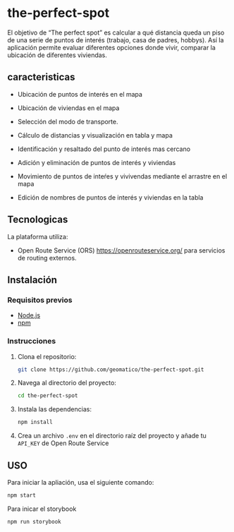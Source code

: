 # the-perfect-spot

El objetivo de “The perfect spot” es calcular a qué distancia queda un piso de una serie de puntos de interés (trabajo, casa de padres, hobbys). Así la aplicación permite evaluar diferentes opciones donde vivir, comparar la ubicación de diferentes viviendas.  

## caracteristicas

- Ubicación de puntos de interés en el mapa

- Ubicación de viviendas en el mapa

- Selección del modo de transporte.

- Cálculo de distancias y visualización en tabla y mapa

- Identificación y resaltado del punto de interés mas cercano

- Adición y eliminación de puntos de interés y viviendas
  
- Movimiento de puntos de inteŕes y vivivendas mediante el arrastre en el mapa

- Edición de nombres de puntos de interés y viviendas en la tabla

## Tecnologicas

La plataforma utiliza:
- Open Route Service (ORS) https://openrouteservice.org/ para servicios de routing externos.

## Instalación

### Requisitos previos
- [Node.js](https://nodejs.org/)
- [npm](https://www.npmjs.com/)

 ### Instrucciones
1. Clona el repositorio:
    ```sh
    git clone https://github.com/geomatico/the-perfect-spot.git
    ```
2. Navega al directorio del proyecto:
    ```sh
    cd the-perfect-spot
    ```
3. Instala las dependencias:
    ```sh
    npm install
    ```
4. Crea un archivo `.env` en el directorio raíz del proyecto y añade tu `API_KEY` de Open Route Service

## USO
Para iniciar la apliación, usa el siguiente comando:
```sh
npm start
```

Para inicar el storybook
```sh
npm run storybook
```
